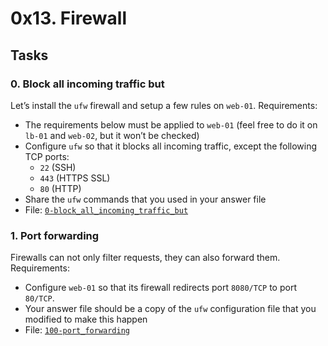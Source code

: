 # 0x13. Firewall
## Tasks

### 0. Block all incoming traffic but
Let’s install the  `ufw`  firewall and setup a few rules on  `web-01`.
Requirements:
-   The requirements below must be applied to  `web-01`  (feel free to do it on  `lb-01`  and  `web-02`, but it won’t be checked)
-   Configure  `ufw`  so that it blocks all incoming traffic, except the following TCP ports:
    -   `22`  (SSH)
    -   `443`  (HTTPS SSL)
    -   `80`  (HTTP)
-   Share the  `ufw`  commands that you used in your answer file
-   File:  [`0-block_all_incoming_traffic_but`]()

### 1. Port forwarding
Firewalls can not only filter requests, they can also forward them.
Requirements:

-   Configure  `web-01`  so that its firewall redirects port  `8080/TCP`  to port  `80/TCP`.
-   Your answer file should be a copy of the  `ufw`  configuration file that you modified to make this happen
-   File:  [`100-port_forwarding`]()